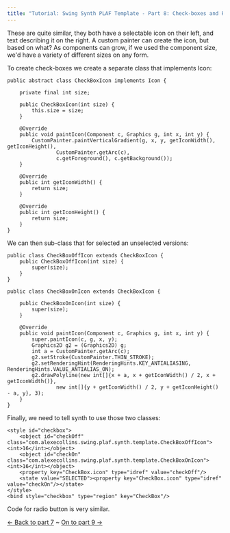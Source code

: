 ```yaml
---
title: "Tutorial: Swing Synth PLAF Template - Part 8: Check-boxes and Radio-buttons"
---
```

<p>These are quite similar, they both have a selectable icon on their left, and text describing it on the right. A custom painter can create the icon, but based on what? As components can grow, if we used the component size, we'd have a variety of different sizes on any form.</p>

<p>To create check-boxes we create a separate class that implements Icon:</p>

	public abstract class CheckBoxIcon implements Icon {
	
	    private final int size;
	
	    public CheckBoxIcon(int size) {
	        this.size = size;
	    }
	
	    @Override
	    public void paintIcon(Component c, Graphics g, int x, int y) {
	        CustomPainter.paintVerticalGradient(g, x, y, getIconWidth(), getIconHeight(),
			        CustomPainter.getArc(c),
			        c.getForeground(), c.getBackground());
	    }
	
	    @Override
	    public int getIconWidth() {
	        return size;
	    }
	
	    @Override
	    public int getIconHeight() {
	        return size;
	    }
	}

<p>We can then sub-class that for selected an unselected versions:</p>

	public class CheckBoxOffIcon extends CheckBoxIcon {
	    public CheckBoxOffIcon(int size) {
	        super(size);
	    }
	}

	public class CheckBoxOnIcon extends CheckBoxIcon {
	
	    public CheckBoxOnIcon(int size) {
	        super(size);
	    }
	
	    @Override
	    public void paintIcon(Component c, Graphics g, int x, int y) {
	        super.paintIcon(c, g, x, y);
	        Graphics2D g2 = (Graphics2D) g;
	        int a = CustomPainter.getArc(c);
	        g2.setStroke(CustomPainter.THIN_STROKE);
	        g2.setRenderingHint(RenderingHints.KEY_ANTIALIASING, RenderingHints.VALUE_ANTIALIAS_ON);
	        g2.drawPolyline(new int[]{x + a, x + getIconWidth() / 2, x + getIconWidth()},
	                new int[]{y + getIconWidth() / 2, y + getIconHeight() - a, y}, 3);
	    }
	}

<p>Finally, we need to tell synth to use those two classes:</p>

	<style id="checkbox">
	    <object id="checkOff" class="com.alexecollins.swing.plaf.synth.template.CheckBoxOffIcon"><int>16</int></object>
	    <object id="checkOn" class="com.alexecollins.swing.plaf.synth.template.CheckBoxOnIcon"><int>16</int></object>
	    <property key="CheckBox.icon" type="idref" value="checkOff"/>
	    <state value="SELECTED"><property key="CheckBox.icon" type="idref" value="checkOn"/></state>
	</style>
	<bind style="checkbox" type="region" key="CheckBox"/>

<p>Code for radio button is very similar.</p>

<p><a href="/content/tutorial-swing-synth-plaf-template-part-7-scroll-bars">&larr; Back to part 7</a> ~ <a href="/content/tutorial-swing-synth-plaf-template-part-9-lists">On to part 9 &rarr;</a></p>
